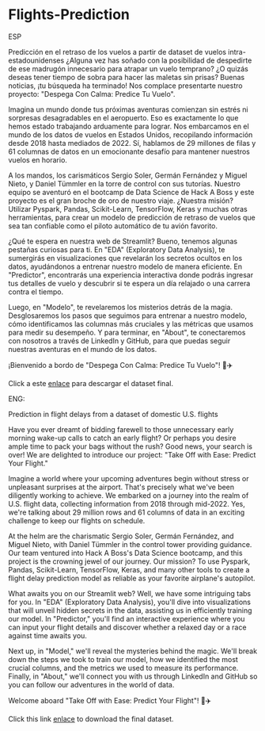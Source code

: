 # Flights-Prediction

ESP

Predicción en el retraso de los vuelos a partir de dataset de vuelos intra-estadounidenses
¿Alguna vez has soñado con la posibilidad de despedirte de ese madrugón innecesario para atrapar un vuelo temprano? ¿O quizás deseas tener tiempo de sobra para hacer las maletas sin prisas? Buenas noticias, ¡tu búsqueda ha terminado! Nos complace presentarte nuestro proyecto: "Despega Con Calma: Predice Tu Vuelo".

Imagina un mundo donde tus próximas aventuras comienzan sin estrés ni sorpresas desagradables en el aeropuerto. Eso es exactamente lo que hemos estado trabajando arduamente para lograr. Nos embarcamos en el mundo de los datos de vuelos en Estados Unidos, recopilando información desde 2018 hasta mediados de 2022. Sí, hablamos de 29 millones de filas y 61 columnas de datos en un emocionante desafío para mantener nuestros vuelos en horario.

A los mandos, los carismáticos Sergio Soler, Germán Fernández y Miguel Nieto, y Daniel Tümmler en la torre de control con sus tutorías. Nuestro equipo se aventuró en el bootcamp de Data Science de Hack A Boss y este proyecto es el gran broche de oro de nuestro viaje. ¿Nuestra misión? Utilizar Pyspark, Pandas, Scikit-Learn, TensorFlow, Keras y muchas otras herramientas, para crear un modelo de predicción de retraso de vuelos que sea tan confiable como el piloto automático de tu avión favorito.

¿Qué te espera en nuestra web de Streamlit? Bueno, tenemos algunas pestañas curiosas para ti. En "EDA" (Exploratory Data Analysis), te sumergirás en visualizaciones que revelarán los secretos ocultos en los datos, ayudándonos a entrenar nuestro modelo de manera eficiente. En "Predictor", encontrarás una experiencia interactiva donde podrás ingresar tus detalles de vuelo y descubrir si te espera un día relajado o una carrera contra el tiempo.

Luego, en "Modelo", te revelaremos los misterios detrás de la magia. Desglosaremos los pasos que seguimos para entrenar a nuestro modelo, cómo identificamos las columnas más cruciales y las métricas que usamos para medir su desempeño. Y para terminar, en "About", te conectaremos con nosotros a través de LinkedIn y GitHub, para que puedas seguir nuestras aventuras en el mundo de los datos.

¡Bienvenido a bordo de "Despega Con Calma: Predice Tu Vuelo"! 🌟✈️

Click a este [enlace](https://mega.nz/file/iM51VIST#nZOtCAAC0kiYSXNPCYJ1AxxitqwaE1m8Nlxh4g5-Sns) para descargar el dataset final.

ENG:

Prediction in flight delays from a dataset of domestic U.S. flights

Have you ever dreamt of bidding farewell to those unnecessary early morning wake-up calls to catch an early flight? Or perhaps you desire ample time to pack your bags without the rush? Good news, your search is over! We are delighted to introduce our project: "Take Off with Ease: Predict Your Flight."

Imagine a world where your upcoming adventures begin without stress or unpleasant surprises at the airport. That's precisely what we've been diligently working to achieve. We embarked on a journey into the realm of U.S. flight data, collecting information from 2018 through mid-2022. Yes, we're talking about 29 million rows and 61 columns of data in an exciting challenge to keep our flights on schedule.

At the helm are the charismatic Sergio Soler, Germán Fernández, and Miguel Nieto, with Daniel Tümmler in the control tower providing guidance. Our team ventured into Hack A Boss's Data Science bootcamp, and this project is the crowning jewel of our journey. Our mission? To use Pyspark, Pandas, Scikit-Learn, TensorFlow, Keras, and many other tools to create a flight delay prediction model as reliable as your favorite airplane's autopilot.

What awaits you on our Streamlit web? Well, we have some intriguing tabs for you. In "EDA" (Exploratory Data Analysis), you'll dive into visualizations that will unveil hidden secrets in the data, assisting us in efficiently training our model. In "Predictor," you'll find an interactive experience where you can input your flight details and discover whether a relaxed day or a race against time awaits you.

Next up, in "Model," we'll reveal the mysteries behind the magic. We'll break down the steps we took to train our model, how we identified the most crucial columns, and the metrics we used to measure its performance. Finally, in "About," we'll connect you with us through LinkedIn and GitHub so you can follow our adventures in the world of data.

Welcome aboard "Take Off with Ease: Predict Your Flight"! 🌟✈️

Click this link [enlace](https://mega.nz/file/iM51VIST#nZOtCAAC0kiYSXNPCYJ1AxxitqwaE1m8Nlxh4g5-Sns) to download the final dataset.
